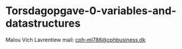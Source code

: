 # Torsdagopgave-0-variables-and-datastructures
Malou Vich Lavrentiew 
mail: cph-ml786@cphbusiness.dk
